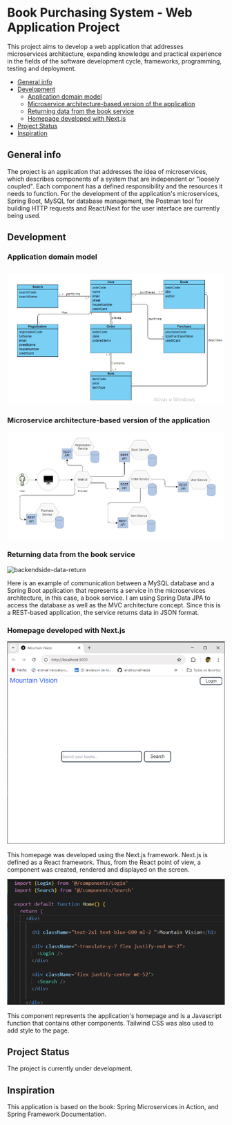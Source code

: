 # Book Purchasing System - Web Application Project
This project aims to develop a web application that addresses microservices architecture, expanding knowledge and practical experience in the fields of the software development cycle, frameworks, programming, testing and deployment.

* [General info](#general-info)
* [Development](#c)
   - [Application domain model](#application-domain-model)
   - [Microservice architecture-based version of the application](#microservice-architecture-based-version-of-the-application)
   - [Returning data from the book service](#returning-data-from-the-book-service)
   - [ Homepage developed with Next.js](#homepage-developed-with-Next.js)
* [Project Status](#project-status)
* [Inspiration](#inspiration)

## General info
The project is an application that addresses the idea of microservices, which describes components of a system that are independent or "loosely coupled". Each component has a defined responsibility and the resources it needs to function. For the development of the application's microservices, Spring Boot, MySQL for database management, the Postman tool for building HTTP requests and React/Next for the user interface are currently being used.

## Development

### Application domain model
![](domain-model.PNG)
---------------------------

### Microservice architecture-based version of the application

![](micro-service-arch-app.PNG)

### Returning data from the book service
![backendside-data-return](https://github.com/user-attachments/assets/a97b13bb-0830-4c29-8cfa-672763f14d36)

Here is an example of communication between a MySQL database and a Spring Boot application that represents a service in the microservices architecture, in this case, a book service. I am using Spring Data JPA to access the database as well as the MVC architecture concept. Since this is a REST-based application, the service returns data in JSON format.

### Homepage developed with Next.js
![](homepage.PNG)  

This homepage was developed using the Next.js framework. Next.js is defined as a React framework. Thus, from the React point of view, a component was created, rendered and displayed on the screen. 

![](hompage-functionjs.PNG) 

This component represents the application's homepage and is a Javascript function that contains other components. Tailwind CSS was also used to add style to the page.


  
## Project Status
The project is currently under development.

## Inspiration
This application is based on the book: Spring Microservices in Action, and Spring Framework Documentation.

